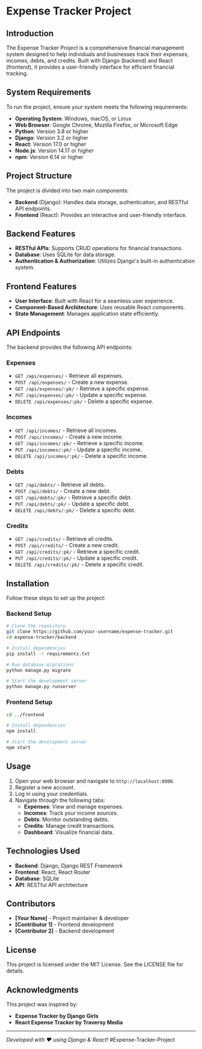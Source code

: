 # Expense Tracker Project

## Introduction

The Expense Tracker Project is a comprehensive financial management system designed to help individuals and businesses track their expenses, incomes, debts, and credits. Built with Django (backend) and React (frontend), it provides a user-friendly interface for efficient financial tracking.

## System Requirements

To run the project, ensure your system meets the following requirements:

- **Operating System**: Windows, macOS, or Linux
- **Web Browser**: Google Chrome, Mozilla Firefox, or Microsoft Edge
- **Python**: Version 3.8 or higher
- **Django**: Version 3.2 or higher
- **React**: Version 17.0 or higher
- **Node.js**: Version 14.17 or higher
- **npm**: Version 6.14 or higher

## Project Structure

The project is divided into two main components:

- **Backend** (Django): Handles data storage, authentication, and RESTful API endpoints.
- **Frontend** (React): Provides an interactive and user-friendly interface.

## Backend Features

- **RESTful APIs**: Supports CRUD operations for financial transactions.
- **Database**: Uses SQLite for data storage.
- **Authentication & Authorization**: Utilizes Django's built-in authentication system.

## Frontend Features

- **User Interface**: Built with React for a seamless user experience.
- **Component-Based Architecture**: Uses reusable React components.
- **State Management**: Manages application state efficiently.

## API Endpoints

The backend provides the following API endpoints:

### Expenses

- `GET /api/expenses/` - Retrieve all expenses.
- `POST /api/expenses/` - Create a new expense.
- `GET /api/expenses/:pk/` - Retrieve a specific expense.
- `PUT /api/expenses/:pk/` - Update a specific expense.
- `DELETE /api/expenses/:pk/` - Delete a specific expense.

### Incomes

- `GET /api/incomes/` - Retrieve all incomes.
- `POST /api/incomes/` - Create a new income.
- `GET /api/incomes/:pk/` - Retrieve a specific income.
- `PUT /api/incomes/:pk/` - Update a specific income.
- `DELETE /api/incomes/:pk/` - Delete a specific income.

### Debts

- `GET /api/debts/` - Retrieve all debts.
- `POST /api/debts/` - Create a new debt.
- `GET /api/debts/:pk/` - Retrieve a specific debt.
- `PUT /api/debts/:pk/` - Update a specific debt.
- `DELETE /api/debts/:pk/` - Delete a specific debt.

### Credits

- `GET /api/credits/` - Retrieve all credits.
- `POST /api/credits/` - Create a new credit.
- `GET /api/credits/:pk/` - Retrieve a specific credit.
- `PUT /api/credits/:pk/` - Update a specific credit.
- `DELETE /api/credits/:pk/` - Delete a specific credit.

## Installation

Follow these steps to set up the project:

### Backend Setup

```sh
# Clone the repository
git clone https://github.com/your-username/expense-tracker.git
cd expense-tracker/backend

# Install dependencies
pip install -r requirements.txt

# Run database migrations
python manage.py migrate

# Start the development server
python manage.py runserver
```

### Frontend Setup

```sh
cd ../frontend

# Install dependencies
npm install

# Start the development server
npm start
```

## Usage

1. Open your web browser and navigate to `http://localhost:8000`.
2. Register a new account.
3. Log in using your credentials.
4. Navigate through the following tabs:
   - **Expenses**: View and manage expenses.
   - **Incomes**: Track your income sources.
   - **Debts**: Monitor outstanding debts.
   - **Credits**: Manage credit transactions.
   - **Dashboard**: Visualize financial data.

## Technologies Used

- **Backend**: Django, Django REST Framework
- **Frontend**: React, React Router
- **Database**: SQLite
- **API**: RESTful API architecture

## Contributors

- **[Your Name]** - Project maintainer & developer
- **[Contributor 1]** - Frontend development
- **[Contributor 2]** - Backend development

## License

This project is licensed under the MIT License. See the LICENSE file for details.

## Acknowledgments

This project was inspired by:

- **Expense Tracker by Django Girls**
- **React Expense Tracker by Traversy Media**

---

_Developed with ❤️ using Django & React!_
#Expense-Tracker-Project
